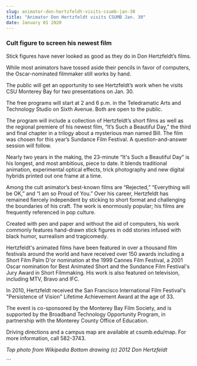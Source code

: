 ```yaml
---
slug: animator-don-hertzfeldt-visits-csumb-jan-30
title: "Animator Don Hertzfeldt visits CSUMB Jan. 30"
date: January 01 2020
---
```


 
<h3>Cult figure to screen his newest film</h3>
<p>
  Stick figures have never looked as good as they do in Don Hertzfeldt’s films.
</p>
<p>
  While most animators have tossed aside their pencils in favor of computers,
  the Oscar-nominated filmmaker still works by hand.
</p>
<p>
  The public will get an opportunity to see Hertzfeldt’s work when he visits CSU
  Monterey Bay for two presentations on Jan. 30.
</p>
<p>
  The free programs will start at 2 and 6 p.m. in the Teledramatic Arts and
  Technology Studio on Sixth Avenue. Both are open to the public.
</p>
<p>
  The program will include a collection of Hertzfeldt’s short films as well as
  the regional premiere of his newest film, “It’s Such a Beautiful Day,” the
  third and final chapter in a trilogy about a mysterious man named Bill. The
  film was chosen for this year’s Sundance Film Festival. A question-and-answer
  session will follow.
</p>
<p>
  Nearly two years in the making, the 23-minute “It's Such a Beautiful Day” is
  his longest, and most ambitious, piece to date. It blends traditional
  animation, experimental optical effects, trick photography and new digital
  hybrids printed out one frame at a time.
</p>
<p>
  Among the cult animator’s best-known films are “Rejected,” “Everything will be
  OK,” and “I am so Proud of You.” Over his career, Hertzfeldt has remained
  fiercely independent by sticking to short format and challenging the
  boundaries of his craft. The work is enormously popular; his films are
  frequently referenced in pop culture.
</p>
<p>
  Created with pen and paper and without the aid of computers, his work commonly
  features hand-drawn stick figures in odd stories infused with black humor,
  surrealism and tragicomedy.
</p>
<p>
  Hertzfeldt's animated films have been featured in over a thousand film
  festivals around the world and have received over 150 awards including a Short
  Film Palm D'or nomination at the 1999 Cannes Film Festival, a 2001 Oscar
  nomination for Best Animated Short and the Sundance Film Festival's Jury Award
  in Short Filmmaking. His work is also featured on television, including MTV,
  Bravo and IFC.
</p>
<p>
  In 2010, Hertzfeldt received the San Francisco International Film Festival's
  "Persistence of Vision" Lifetime Achievement Award at the age of 33.
</p>
<p>
  The event is co-sponsored by the Monterey Bay Film Society, and is supported
  by the Broadband Technology Opportunity Program, in partnership with the
  Monterey County Office of Education.
</p>
<p>
  Driving directions and a campus map are available at csumb.edu/map. For more
  information, call 582-3743.
</p>
<p></p>
<p><em>Top photo from Wikipedia Bottom drawing (c) 2012 Don Hertzfeldt</em></p>
```
